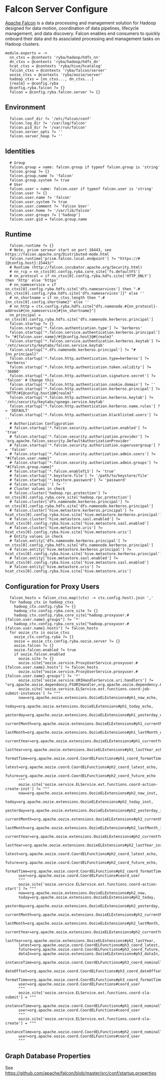 
# Falcon Server Configure

[Apache Falcon](http://falcon.apache.org) is a data processing and management solution for Hadoop designed
for data motion, coordination of data pipelines, lifecycle management, and data
discovery. Falcon enables end consumers to quickly onboard their data and its
associated processing and management tasks on Hadoop clusters.

    module.exports = ->
      nn_ctxs = @contexts 'ryba/hadoop/hdfs_nn'
      dn_ctxs = @contexts 'ryba/hadoop/hdfs_dn'
      hcat_ctxs = @contexts 'ryba/hive/hcatalog'
      falcon_ctxs = @contexts 'ryba/falcon/server'
      oozie_ctxs = @contexts 'ryba/oozie/server'
      hadoop_ctxs = [nn_ctxs..., dn_ctxs...]
      {realm} = @config.ryba
      @config.ryba.falcon ?= {}
      falcon = @config.ryba.falcon.server ?= {}

## Environment

      falcon.conf_dir ?= '/etc/falcon/conf'
      falcon.log_dir ?= '/var/log/falcon'
      falcon.pid_dir ?= '/var/run/falcon'
      falcon.server_opts ?= ''
      falcon.server_heap ?= ''

## Identities

      # Group
      falcon.group = name: falcon.group if typeof falcon.group is 'string'
      falcon.group ?= {}
      falcon.group.name ?= 'falcon'
      falcon.group.system ?= true
      # User
      falcon.user = name: falcon.user if typeof falcon.user is 'string'
      falcon.user ?= {}
      falcon.user.name ?= 'falcon'
      falcon.user.system ?= true
      falcon.user.comment ?= 'Falcon User'
      falcon.user.home ?= '/var/lib/falcon'
      falcon.user.groups ?= ['hadoop']
      falcon.user.gid = falcon.group.name

## Runtime

      falcon.runtime ?= {}
      # Note, prism serveur start on port 16443, see https://falcon.apache.org/Distributed-mode.html
      falcon.runtime['prism.falcon.local.endpoint'] ?= "https://#{@config.host}:15443/"
      # Runtime (http://falcon.incubator.apache.org/Security.html)
      # nn_rcp = nn_ctxs[0].config.ryba.core_site['fs.defaultFS']
      # nn_protocol = if nn_ctxs[0].config.ryba.hdfs.site['HTTP_ONLY'] then 'http' else 'https'
      # nn_nameservice = if nn_ctxs[0].config.ryba.hdfs.site['dfs.nameservices'] then ".#{nn_ctxs[0].config.ryba.hdfs.site['dfs.nameservices']}" else ''
      # nn_shortname = if nn_ctxs.length then ".#{nn_ctxs[0].config.shortname}" else ''
      # nn_http = ctx.config.ryba.hdfs.site["dfs.namenode.#{nn_protocol}-address#{nn_nameservice}#{nn_shortname}"]
      nn_principal = nn_ctxs[0].config.ryba.hdfs.site['dfs.namenode.kerberos.principal']
      falcon.startup ?= {}
      falcon.startup['*.falcon.authentication.type'] ?= 'kerberos'
      falcon.startup['*.falcon.service.authentication.kerberos.principal'] ?= "#{falcon.user.name}/#{@config.host}@#{realm}"
      falcon.startup['*.falcon.service.authentication.kerberos.keytab'] ?= '/etc/security/keytabs/falcon.service.keytab'
      falcon.startup['*.dfs.namenode.kerberos.principal'] ?= "#{nn_principal}"
      falcon.startup['*.falcon.http.authentication.type=kerberos'] ?= 'kerberos'
      falcon.startup['*.falcon.http.authentication.token.validity'] ?= '36000'
      falcon.startup['*.falcon.http.authentication.signature.secret'] ?= 'falcon' # Change this
      falcon.startup['*.falcon.http.authentication.cookie.domain'] ?= ''
      falcon.startup['*.falcon.http.authentication.kerberos.principal'] ?= "HTTP/#{@config.host}@#{realm}"
      falcon.startup['*.falcon.http.authentication.kerberos.keytab'] ?= '/etc/security/keytabs/spnego.service.keytab'
      falcon.startup['*.falcon.http.authentication.kerberos.name.rules'] ?= 'DEFAULT'
      falcon.startup['*.falcon.http.authentication.blacklisted.users'] ?= ''
      # Authorization Configuration
      # falcon.startup['*.falcon.security.authorization.enabled'] ?= 'true'
      # falcon.startup['*.falcon.security.authorization.provider'] ?= 'org.apache.falcon.security.DefaultAuthorizationProvider'
      # falcon.startup['*.falcon.security.authorization.superusergroup'] ?= 'falcon'
      # falcon.startup['*.falcon.security.authorization.admin.users'] ?= "#{falcon.user.name}"
      # falcon.startup['*.falcon.security.authorization.admin.groups'] ?= "#{falcon.group.name}"
      # falcon.startup['*.falcon.enableTLS'] ?= 'true'
      # falcon.startup['*.keystore.file'] ?= '/path/to/keystore/file'
      # falcon.startup['*.keystore.password'] ?= 'password'
      # falcon.startup[''] ?= ''
      # Cluster values in check
      # falcon.cluster['hadoop.rpc.protection'] ?= nn_ctxs[0].config.ryba.core_site['hadoop.rpc.protection']
      # falcon.cluster['dfs.namenode.kerberos.principal'] ?= nn_ctxs[0].config.ryba.hdfs.site['dfs.namenode.kerberos.principal']
      # falcon.cluster['hive.metastore.kerberos.principal'] ?= hcat_ctxs[0].config.ryba.hive.site['hive.metastore.kerberos.principal']
      # falcon.cluster['hive.metastore.sasl.enabled'] ?= hcat_ctxs[0].config.ryba.hive.site['hive.metastore.sasl.enabled']
      # falcon.cluster['hive.metastore.uris'] ?= hcat_ctxs[0].config.ryba.hive.site['hive.metastore.uris']
      # Entity values in check
      # falcon.entity['dfs.namenode.kerberos.principal'] ?= nn_ctxs[0].config.ryba.hdfs.site['dfs.namenode.kerberos.principal']
      # falcon.entity['hive.metastore.kerberos.principal'] ?= hcat_ctxs[0].config.ryba.hive.site['hive.metastore.kerberos.principal']
      # falcon.entity['hive.metastore.sasl.enabled'] ?= hcat_ctxs[0].config.ryba.hive.site['hive.metastore.sasl.enabled']
      # falcon.entity['hive.metastore.uris'] ?= hcat_ctxs[0].config.ryba.hive.site['hive.metastore.uris']

## Configuration for Proxy Users

      falcon_hosts = falcon_ctxs.map((ctx) -> ctx.config.host).join ','
      for hadoop_ctx in hadoop_ctxs
        hadoop_ctx.config.ryba ?= {}
        hadoop_ctx.config.ryba.core_site ?= {}
        hadoop_ctx.config.ryba.core_site["hadoop.proxyuser.#{falcon.user.name}.groups"] ?= '*'
        hadoop_ctx.config.ryba.core_site["hadoop.proxyuser.#{falcon.user.name}.hosts"] ?= falcon_hosts
      for oozie_ctx in oozie_ctxs
        oozie_ctx.config.ryba ?= {}
        oozie = oozie_ctx.config.ryba.oozie.server ?= {}
        oozie.falcon ?= {}
        oozie.falcon.enabled ?= true
        if oozie.falcon.enabled
          oozie.site ?= {}
          oozie.site["oozie.service.ProxyUserService.proxyuser.#{falcon.user.name}.hosts"] ?= falcon_hosts
          oozie.site["oozie.service.ProxyUserService.proxyuser.#{falcon.user.name}.groups"] ?= '*'
          oozie.site['oozie.service.URIHandlerService.uri.handlers'] ?= "org.apache.oozie.dependency.FSURIHandler,org.apache.oozie.dependency.HCatURIHandler"
          oozie.site['oozie.service.ELService.ext.functions.coord-job-submit-instances'] ?= """
          now=org.apache.oozie.extensions.OozieELExtensions#ph1_now_echo,
          today=org.apache.oozie.extensions.OozieELExtensions#ph1_today_echo,
          yesterday=org.apache.oozie.extensions.OozieELExtensions#ph1_yesterday_echo,
          currentMonth=org.apache.oozie.extensions.OozieELExtensions#ph1_currentMonth_echo,
          lastMonth=org.apache.oozie.extensions.OozieELExtensions#ph1_lastMonth_echo,
          currentYear=org.apache.oozie.extensions.OozieELExtensions#ph1_currentYear_echo,
          lastYear=org.apache.oozie.extensions.OozieELExtensions#ph1_lastYear_echo,
          formatTime=org.apache.oozie.coord.CoordELFunctions#ph1_coord_formatTime_echo,
          latest=org.apache.oozie.coord.CoordELFunctions#ph2_coord_latest_echo,
          future=org.apache.oozie.coord.CoordELFunctions#ph2_coord_future_echo
          """
          oozie.site['oozie.service.ELService.ext.functions.coord-action-create-inst'] ?= """
          now=org.apache.oozie.extensions.OozieELExtensions#ph2_now_inst,
          today=org.apache.oozie.extensions.OozieELExtensions#ph2_today_inst,
          yesterday=org.apache.oozie.extensions.OozieELExtensions#ph2_yesterday_inst,
          currentMonth=org.apache.oozie.extensions.OozieELExtensions#ph2_currentMonth_inst,
          lastMonth=org.apache.oozie.extensions.OozieELExtensions#ph2_lastMonth_inst,
          currentYear=org.apache.oozie.extensions.OozieELExtensions#ph2_currentYear_inst,
          lastYear=org.apache.oozie.extensions.OozieELExtensions#ph2_lastYear_inst,
          latest=org.apache.oozie.coord.CoordELFunctions#ph2_coord_latest_echo,
          future=org.apache.oozie.coord.CoordELFunctions#ph2_coord_future_echo,
          formatTime=org.apache.oozie.coord.CoordELFunctions#ph2_coord_formatTime,
          user=org.apache.oozie.coord.CoordELFunctions#coord_user
          """
          oozie.site['oozie.service.ELService.ext.functions.coord-action-start'] ?= """
          now=org.apache.oozie.extensions.OozieELExtensions#ph2_now,
          today=org.apache.oozie.extensions.OozieELExtensions#ph2_today,
          yesterday=org.apache.oozie.extensions.OozieELExtensions#ph2_yesterday,
          currentMonth=org.apache.oozie.extensions.OozieELExtensions#ph2_currentMonth,
          lastMonth=org.apache.oozie.extensions.OozieELExtensions#ph2_lastMonth,
          currentYear=org.apache.oozie.extensions.OozieELExtensions#ph2_currentYear,
          lastYear=org.apache.oozie.extensions.OozieELExtensions#ph2_lastYear,
          latest=org.apache.oozie.coord.CoordELFunctions#ph3_coord_latest,
          future=org.apache.oozie.coord.CoordELFunctions#ph3_coord_future,
          dataIn=org.apache.oozie.extensions.OozieELExtensions#ph3_dataIn,
          instanceTime=org.apache.oozie.coord.CoordELFunctions#ph3_coord_nominalTime,
          dateOffset=org.apache.oozie.coord.CoordELFunctions#ph3_coord_dateOffset,
          formatTime=org.apache.oozie.coord.CoordELFunctions#ph3_coord_formatTime,
          user=org.apache.oozie.coord.CoordELFunctions#coord_user
          """
          oozie.site['oozie.service.ELService.ext.functions.coord-sla-submit'] = """
          instanceTime=org.apache.oozie.coord.CoordELFunctions#ph1_coord_nominalTime_echo_fixed,
          user=org.apache.oozie.coord.CoordELFunctions#coord_user
          """
          oozie.site['oozie.service.ELService.ext.functions.coord-sla-create'] = """
          instanceTime=org.apache.oozie.coord.CoordELFunctions#ph2_coord_nominalTime,
          user=org.apache.oozie.coord.CoordELFunctions#coord_user
          """

## Graph Database Properties

See https://github.com/apache/falcon/blob/master/src/conf/startup.properties
